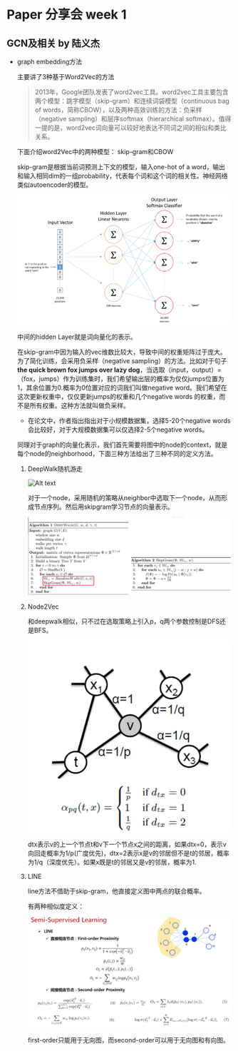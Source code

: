 # Paper 分享会 week 1

## GCN及相关        by 陆义杰

+ graph embedding方法

  主要讲了3种基于Word2Vec的方法

  >2013年，Google团队发表了word2vec工具。word2vec工具主要包含两个模型：跳字模型（skip-gram）和连续词袋模型（continuous bag of words，简称CBOW），以及两种高效训练的方法：负采样（negative sampling）和层序softmax（hierarchical softmax）。值得一提的是，word2vec词向量可以较好地表达不同词之间的相似和类比关系。

  下面介绍word2Vec中的两种模型： skip-gram和CBOW

  skip-gram是根据当前词预测上下文的模型，输入one-hot of a word，输出和输入相同dim的一组probability，代表每个词和这个词的相关性。神经网络类似autoencoder的模型。

  ![Alt text](image1.PNG)

  中间的hidden Layer就是词向量化的表示。

  在skip-gram中因为输入的vec维数比较大，导致中间的权重矩阵过于庞大。为了简化训练，会采用负采样（negative sampling）的方法。比如对于句子**the quick brown fox jumps over lazy dog**，当选取（input，output）=（fox，jumps）作为训练集时，我们希望输出层的概率为仅仅jumps位置为1，其余位置为0.概率为0位置对应的词我们叫做negative word。我们希望在这次更新权重中，仅仅更新jumps的权重和几个negative words 的权重，而不是所有权重。这种方法就叫做负采样。

  - 在论文中，作者指出指出对于小规模数据集，选择5-20个negative words会比较好，对于大规模数据集可以仅选择2-5个negative words。

  同理对于graph的向量化表示，我们首先需要将图中的node的context，就是每个node的neighborhood，下面三种方法给出了三种不同的定义方法。
  
  1. DeepWalk随机游走
  
     ![Alt text](paper-notes/paper分享会/image2.PNG)
  
     对于一个node，采用随机的策略从neighbor中选取下一个node，从而形成节点序列。然后用skipgram学习节点的向量表示。
  
     ![1567065501707](image3.PNG)
  
  2. Node2Vec
  
     和deepwalk相似，只不过在选取策略上引入p，q两个参数控制是DFS还是BFS。
  
     ![1567065675197](image4.PNG)
  
     dtx表示v的上一个节点t和v下一个节点x之间的距离，如果dtx=0，表示v向回走概率为1/p(广度优先)，dtx=2表示x是v的邻居但不是t的邻居，概率为1/q（深度优先）。如果x既是t的邻居又是v的邻居，概率为1.
  
  3. LINE
  
     line方法不借助于skip-gram，他直接定义图中两点的联合概率。
  
     有两种相似度定义：
  
     ![1567066110532](image5.PNG)
  
     first-order只能用于无向图，而second-order可以用于无向图和有向图。



